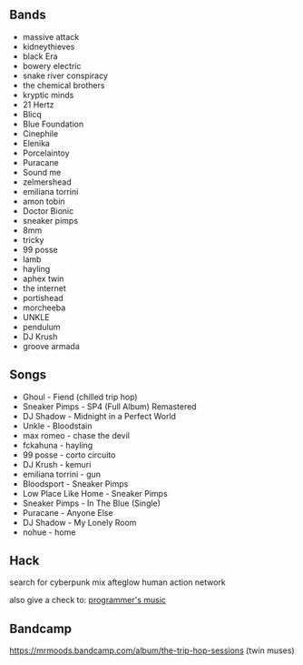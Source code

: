 ## Bands

* massive attack
* kidneythieves
* black Era
* bowery electric
* snake river conspiracy
* the chemical brothers
* kryptic minds
* 21 Hertz
* Blicq
* Blue Foundation
* Cinephile
* Elenika
* Porcelaintoy
* Puracane
* Sound me
* zelmershead
* emiliana torrini
* amon tobin
* Doctor Bionic
* sneaker pimps
* 8mm
* tricky
* 99 posse
* lamb
* hayling
* aphex twin
* the internet
* portishead
* morcheeba
* UNKLE
* pendulum
* DJ Krush 
* groove armada


## Songs

* Ghoul - Fiend (chilled trip hop)
* Sneaker Pimps - SP4 (Full Album) Remastered
* DJ Shadow - Midnight in a Perfect World
* Unkle - Bloodstain
* max romeo - chase the devil
* fckahuna  - hayling
* 99 posse  - corto circuito
* DJ Krush  - kemuri
* emiliana torrini - gun
* Bloodsport - Sneaker Pimps
* Low Place Like Home - Sneaker Pimps
* Sneaker Pimps - In The Blue (Single)
* Puracane - Anyone Else
* DJ Shadow - My Lonely Room
* nohue - home

## Hack

search for cyberpunk mix
afteglow
human action network


also give a check to:
[programmer's music](https://www.programmersmusic.com/)

## Bandcamp

https://mrmoods.bandcamp.com/album/the-trip-hop-sessions (twin muses)
